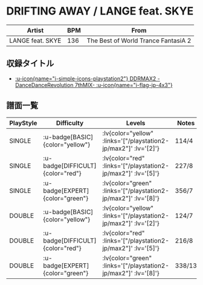 # DRIFTING AWAY / LANGE feat. SKYE

|Artist|BPM|From|
|------|---|----|
|LANGE feat. SKYE|136|The Best of World Trance FantasiA 2|

## 収録タイトル

- [ :u-icon{name="i-simple-icons-playstation2"} DDRMAX2 -DanceDanceRevolution 7thMIX- :u-icon{name="i-flag-jp-4x3"} ](/playstation2-jp/max2)

## 譜面一覧

|PlayStyle|Difficulty|Levels|Notes|Movie|
|---------|----------|------|-----|-----|
|SINGLE| :u-badge[BASIC]{color="yellow"} | :lv{color="yellow" :links='["/playstation2-jp/max2"]' :lv='[2]'} |114/4||
|SINGLE| :u-badge[DIFFICULT]{color="red"} | :lv{color="red" :links='["/playstation2-jp/max2"]' :lv='[5]'} |227/8||
|SINGLE| :u-badge[EXPERT]{color="green"} | :lv{color="green" :links='["/playstation2-jp/max2"]' :lv='[8]'} |356/7||
|DOUBLE| :u-badge[BASIC]{color="yellow"} | :lv{color="yellow" :links='["/playstation2-jp/max2"]' :lv='[2]'} |124/7||
|DOUBLE| :u-badge[DIFFICULT]{color="red"} | :lv{color="red" :links='["/playstation2-jp/max2"]' :lv='[5]'} |216/8||
|DOUBLE| :u-badge[EXPERT]{color="green"} | :lv{color="green" :links='["/playstation2-jp/max2"]' :lv='[8]'} |338/13||
